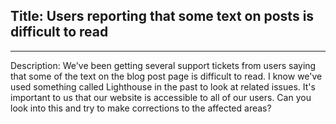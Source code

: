 ## Title: Users reporting that some text on posts is difficult to read
___
Description: We've been getting several support tickets from users saying that some of the text on the blog post page is difficult to read. I know we've used something called Lighthouse in the past to look at related issues. It's important to us that our website is accessible to all of our users. Can you look into this and try to make corrections to the affected areas?
